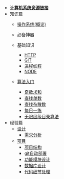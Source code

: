 <!--
 * @Descripttion: 
 * @version: 
 * @Author: suckson
 * @Date: 2019-04-02 12:06:29
 * @LastEditors: suckson
 * @LastEditTime: 2019-11-11 17:20:02
 -->
- [**计算机系统资源链接**](sysdoc/src/ziyuan.md)
- 知识篇
  - [操作系统(概论)](sysdoc/src/sys.md)
  - 必备神器
  - 基础知识
    - [HTTP](sysdoc/src/http.md)
    - [GIT]()
    - [进程线程](sysdoc/src/thread.md)
    - [NODE](sysdoc/src/node.md)
  
  - [算法入门]()
    - [奇数求和](sysdoc/src/every)
    - [查找单数]()
    - [查找杂散数]()
    - [每日一练](sysdoc/src/everyDay.md)
    - [无限层级目录算法]()
- 经验篇
  - [设计](sysdoc/src/xuqiu.md)
    - [需求分析]()
  - [项目]()
    - [项目结构]()
    - [git自动部署](sysdoc/src/gitci.md)
    - [功能模块设计]()
    - [数据库设计]()
    - [代码细节处理]()

